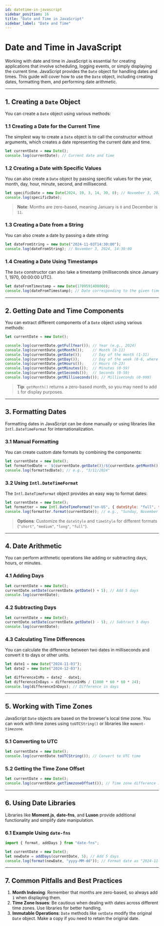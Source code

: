 ```yaml
---
id: datetime-in-javascript
sidebar_position: 16
title: "Date and Time in JavaScript"
sidebar_label: "Date and Time"
---
```


# Date and Time in JavaScript

Working with date and time in JavaScript is essential for creating applications that involve scheduling, logging events, or simply displaying the current time. JavaScript provides the `Date` object for handling dates and times. This guide will cover how to use the `Date` object, including creating dates, formatting them, and performing date arithmetic.

---

## 1. Creating a `Date` Object

You can create a `Date` object using various methods:

### 1.1 Creating a Date for the Current Time

The simplest way to create a `Date` object is to call the constructor without arguments, which creates a date representing the current date and time.

```javascript
let currentDate = new Date();
console.log(currentDate); // Current date and time
```

### 1.2 Creating a Date with Specific Values

You can also create a `Date` object by passing specific values for the year, month, day, hour, minute, second, and millisecond.

```javascript
let specificDate = new Date(2024, 10, 3, 14, 30, 0); // November 3, 2024, 14:30:00
console.log(specificDate);
```

> **Note**: Months are zero-based, meaning January is `0` and December is `11`.

### 1.3 Creating a Date from a String

You can also create a date by passing a date string:

```javascript
let dateFromString = new Date("2024-11-03T14:30:00");
console.log(dateFromString); // November 3, 2024, 14:30:00
```

### 1.4 Creating a Date Using Timestamps

The `Date` constructor can also take a timestamp (milliseconds since January 1, 1970, 00:00:00 UTC).

```javascript
let dateFromTimestamp = new Date(1709591400000);
console.log(dateFromTimestamp); // Date corresponding to the given timestamp
```

---

## 2. Getting Date and Time Components

You can extract different components of a `Date` object using various methods:

```javascript
let currentDate = new Date();

console.log(currentDate.getFullYear()); // Year (e.g., 2024)
console.log(currentDate.getMonth());    // Month (0-11)
console.log(currentDate.getDate());     // Day of the month (1-31)
console.log(currentDate.getDay());      // Day of the week (0-6, where 0 is Sunday)
console.log(currentDate.getHours());    // Hours (0-23)
console.log(currentDate.getMinutes());  // Minutes (0-59)
console.log(currentDate.getSeconds());  // Seconds (0-59)
console.log(currentDate.getMilliseconds()); // Milliseconds (0-999)
```

> **Tip**: `getMonth()` returns a zero-based month, so you may need to add `1` for display purposes.

---

## 3. Formatting Dates

Formatting dates in JavaScript can be done manually or using libraries like `Intl.DateTimeFormat` for internationalization.

### 3.1 Manual Formatting

You can create custom date formats by combining the components:

```javascript
let currentDate = new Date();
let formattedDate = `${currentDate.getDate()}/${currentDate.getMonth() + 1}/${currentDate.getFullYear()}`;
console.log(formattedDate); // e.g., "3/11/2024"
```

### 3.2 Using `Intl.DateTimeFormat`

The `Intl.DateTimeFormat` object provides an easy way to format dates:

```javascript
let currentDate = new Date();
let formatter = new Intl.DateTimeFormat("en-US", { dateStyle: "full", timeStyle: "short" });
console.log(formatter.format(currentDate)); // e.g., "Sunday, November 3, 2024, 2:30 PM"
```

> **Options**: Customize the `dateStyle` and `timeStyle` for different formats (`"short"`, `"medium"`, `"long"`, `"full"`).

---

## 4. Date Arithmetic

You can perform arithmetic operations like adding or subtracting days, hours, or minutes.

### 4.1 Adding Days

```javascript
let currentDate = new Date();
currentDate.setDate(currentDate.getDate() + 5); // Add 5 days
console.log(currentDate);
```

### 4.2 Subtracting Days

```javascript
let currentDate = new Date();
currentDate.setDate(currentDate.getDate() - 5); // Subtract 5 days
console.log(currentDate);
```

### 4.3 Calculating Time Differences

You can calculate the difference between two dates in milliseconds and convert it to days or other units.

```javascript
let date1 = new Date("2024-11-03");
let date2 = new Date("2024-12-03");

let differenceInMs = date2 - date1;
let differenceInDays = differenceInMs / (1000 * 60 * 60 * 24);
console.log(differenceInDays); // Difference in days
```

---

## 5. Working with Time Zones

JavaScript `Date` objects are based on the browser's local time zone. You can work with time zones using `toUTCString()` or libraries like `moment-timezone`.

### 5.1 Converting to UTC

```javascript
let currentDate = new Date();
console.log(currentDate.toUTCString()); // Convert to UTC time
```

### 5.2 Getting the Time Zone Offset

```javascript
let currentDate = new Date();
console.log(currentDate.getTimezoneOffset()); // Time zone difference in minutes
```

---

## 6. Using Date Libraries

Libraries like **Moment.js**, **date-fns**, and **Luxon** provide additional functionality and simplify date manipulation.

### 6.1 Example Using `date-fns`

```javascript
import { format, addDays } from "date-fns";

let currentDate = new Date();
let newDate = addDays(currentDate, 5); // Add 5 days
console.log(format(newDate, "yyyy-MM-dd")); // Format date as "2024-11-08"
```

---

## 7. Common Pitfalls and Best Practices

1. **Month Indexing**: Remember that months are zero-based, so always add `1` when displaying them.
2. **Time Zone Issues**: Be cautious when dealing with dates across different time zones. Use libraries for better handling.
3. **Immutable Operations**: `Date` methods like `setDate` modify the original `Date` object. Make a copy if you need to retain the original date.
